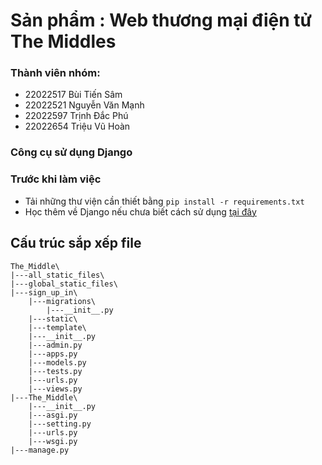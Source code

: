 # Sản phẩm : Web thương mại điện tử The Middles

### Thành viên nhóm:
- 22022517 Bùi Tiến Sâm
- 22022521 Nguyễn Văn Mạnh
- 22022597 Trịnh Đắc Phú
- 22022654 Triệu Vũ Hoàn

### Công cụ sử dụng Django

### Trước khi làm việc
- Tải những thư viện cần thiết bằng `pip install -r requirements.txt`
- Học thêm về Django nếu chưa biết cách sử dụng [tại đây](https://www.w3schools.com/django/index.php)

## Cấu trúc sắp xếp file
```
The_Middle\
|---all_static_files\
|---global_static_files\
|---sign_up_in\
    |---migrations\
        |---__init__.py
    |---static\
    |---template\
    |---__init__.py
    |---admin.py
    |---apps.py
    |---models.py
    |---tests.py
    |---urls.py
    |---views.py
|---The_Middle\
    |---__init__.py
    |---asgi.py
    |---setting.py
    |---urls.py
    |---wsgi.py
|---manage.py
```
